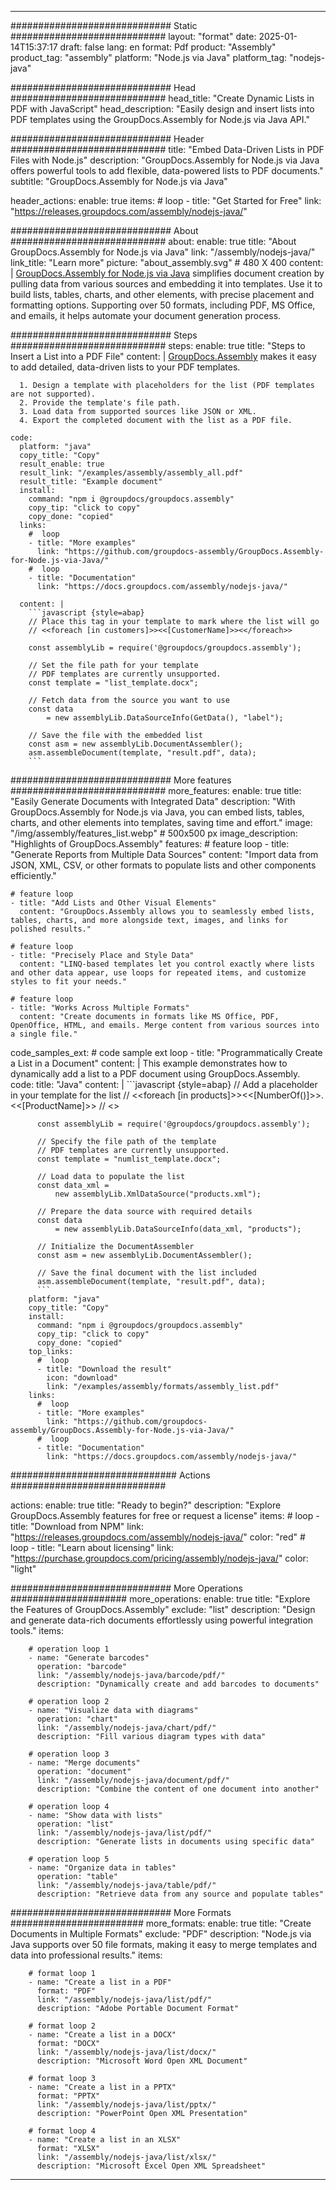 



---
############################# Static ############################
layout: "format"
date:  2025-01-14T15:37:17
draft: false
lang: en
format: Pdf
product: "Assembly"
product_tag: "assembly"
platform: "Node.js via Java"
platform_tag: "nodejs-java"

############################# Head ############################
head_title: "Create Dynamic Lists in PDF with JavaScript"
head_description: "Easily design and insert lists into PDF templates using the GroupDocs.Assembly for Node.js via Java API."

############################# Header ############################
title: "Embed Data-Driven Lists in PDF Files with Node.js" 
description: "GroupDocs.Assembly for Node.js via Java offers powerful tools to add flexible, data-powered lists to PDF documents."
subtitle: "GroupDocs.Assembly for Node.js via Java" 

header_actions:
  enable: true
  items:
    #  loop
    - title: "Get Started for Free"
      link: "https://releases.groupdocs.com/assembly/nodejs-java/"
      
############################# About ############################
about:
    enable: true
    title: "About GroupDocs.Assembly for Node.js via Java"
    link: "/assembly/nodejs-java/"
    link_title: "Learn more"
    picture: "about_assembly.svg" # 480 X 400
    content: |
       [GroupDocs.Assembly for Node.js via Java](/assembly/nodejs-java/) simplifies document creation by pulling data from various sources and embedding it into templates. Use it to build lists, tables, charts, and other elements, with precise placement and formatting options. Supporting over 50 formats, including PDF, MS Office, and emails, it helps automate your document generation process.

############################# Steps ############################
steps:
    enable: true
    title: "Steps to Insert a List into a PDF File"
    content: |
      [GroupDocs.Assembly](/assembly/nodejs-java/) makes it easy to add detailed, data-driven lists to your PDF templates.
      
      1. Design a template with placeholders for the list (PDF templates are not supported).
      2. Provide the template's file path.
      3. Load data from supported sources like JSON or XML.
      4. Export the completed document with the list as a PDF file.
   
    code:
      platform: "java"
      copy_title: "Copy"
      result_enable: true
      result_link: "/examples/assembly/assembly_all.pdf"
      result_title: "Example document"
      install:
        command: "npm i @groupdocs/groupdocs.assembly"
        copy_tip: "click to copy"
        copy_done: "copied"
      links:
        #  loop
        - title: "More examples"
          link: "https://github.com/groupdocs-assembly/GroupDocs.Assembly-for-Node.js-via-Java/"
        #  loop
        - title: "Documentation"
          link: "https://docs.groupdocs.com/assembly/nodejs-java/"
          
      content: |
        ```javascript {style=abap}
        // Place this tag in your template to mark where the list will go
        // <<foreach [in customers]>><<[CustomerName]>><</foreach>>
    
        const assemblyLib = require('@groupdocs/groupdocs.assembly');

        // Set the file path for your template
        // PDF templates are currently unsupported.
        const template = "list_template.docx";

        // Fetch data from the source you want to use
        const data 
            = new assemblyLib.DataSourceInfo(GetData(), "label");

        // Save the file with the embedded list
        const asm = new assemblyLib.DocumentAssembler();
        asm.assembleDocument(template, "result.pdf", data);
        ```           

############################# More features ############################
more_features:
  enable: true
  title: "Easily Generate Documents with Integrated Data"
  description: "With GroupDocs.Assembly for Node.js via Java, you can embed lists, tables, charts, and other elements into templates, saving time and effort."
  image: "/img/assembly/features_list.webp" # 500x500 px
  image_description: "Highlights of GroupDocs.Assembly"
  features:
    # feature loop
    - title: "Generate Reports from Multiple Data Sources"
      content: "Import data from JSON, XML, CSV, or other formats to populate lists and other components efficiently."

    # feature loop
    - title: "Add Lists and Other Visual Elements"
      content: "GroupDocs.Assembly allows you to seamlessly embed lists, tables, charts, and more alongside text, images, and links for polished results."

    # feature loop
    - title: "Precisely Place and Style Data"
      content: "LINQ-based templates let you control exactly where lists and other data appear, use loops for repeated items, and customize styles to fit your needs."

    # feature loop
    - title: "Works Across Multiple Formats"
      content: "Create documents in formats like MS Office, PDF, OpenOffice, HTML, and emails. Merge content from various sources into a single file."
      
  code_samples_ext:
    # code sample ext loop
    - title: "Programmatically Create a List in a Document"
      content: |
        This example demonstrates how to dynamically add a list to a PDF document using GroupDocs.Assembly.
      code:
        title: "Java"
        content: |
          ```javascript {style=abap}
          // Add a placeholder in your template for the list
          // <<foreach [in products]>><<[NumberOf()]>>. <<[ProductName]>>
          // <</foreach>>
          
          const assemblyLib = require('@groupdocs/groupdocs.assembly');

          // Specify the file path of the template
          // PDF templates are currently unsupported.
          const template = "numlist_template.docx";

          // Load data to populate the list
          const data_xml =
              new assemblyLib.XmlDataSource("products.xml");

          // Prepare the data source with required details
          const data 
              = new assemblyLib.DataSourceInfo(data_xml, "products");

          // Initialize the DocumentAssembler
          const asm = new assemblyLib.DocumentAssembler();

          // Save the final document with the list included
          asm.assembleDocument(template, "result.pdf", data);
          ```
        platform: "java"
        copy_title: "Copy"
        install:
          command: "npm i @groupdocs/groupdocs.assembly"
          copy_tip: "click to copy"
          copy_done: "copied"
        top_links:
          #  loop
          - title: "Download the result"
            icon: "download"
            link: "/examples/assembly/formats/assembly_list.pdf"
        links:
          #  loop
          - title: "More examples"
            link: "https://github.com/groupdocs-assembly/GroupDocs.Assembly-for-Node.js-via-Java/"
          #  loop
          - title: "Documentation"
            link: "https://docs.groupdocs.com/assembly/nodejs-java/"
            

            


############################## Actions ############################

actions:
  enable: true
  title: "Ready to begin?"
  description: "Explore GroupDocs.Assembly features for free or request a license"
  items:
    #  loop
    - title: "Download from NPM"
      link: "https://releases.groupdocs.com/assembly/nodejs-java/"
      color: "red"
        #  loop
    - title: "Learn about licensing"
      link: "https://purchase.groupdocs.com/pricing/assembly/nodejs-java/"
      color: "light"


############################# More Operations #####################
more_operations:
    enable: true
    title: "Explore the Features of GroupDocs.Assembly"
    exclude: "list"
    description: "Design and generate data-rich documents effortlessly using powerful integration tools."
    items: 
          
        # operation loop 1
        - name: "Generate barcodes"
          operation: "barcode"
          link: "/assembly/nodejs-java/barcode/pdf/"
          description: "Dynamically create and add barcodes to documents"

        # operation loop 2
        - name: "Visualize data with diagrams"
          operation: "chart"
          link: "/assembly/nodejs-java/chart/pdf/"
          description: "Fill various diagram types with data"

        # operation loop 3
        - name: "Merge documents"
          operation: "document"
          link: "/assembly/nodejs-java/document/pdf/"
          description: "Combine the content of one document into another"

        # operation loop 4
        - name: "Show data with lists"
          operation: "list"
          link: "/assembly/nodejs-java/list/pdf/"
          description: "Generate lists in documents using specific data"

        # operation loop 5
        - name: "Organize data in tables"
          operation: "table"
          link: "/assembly/nodejs-java/table/pdf/"
          description: "Retrieve data from any source and populate tables"
         
          
############################# More Formats ########################
more_formats:
    enable: true
    title: "Create Documents in Multiple Formats"
    exclude: "PDF"
    description: "Node.js via Java supports over 50 file formats, making it easy to merge templates and data into professional results."
    items: 
          
        # format loop 1
        - name: "Create a list in a PDF"
          format: "PDF"
          link: "/assembly/nodejs-java/list/pdf/"
          description: "Adobe Portable Document Format"
          
        # format loop 2
        - name: "Create a list in a DOCX"
          format: "DOCX"
          link: "/assembly/nodejs-java/list/docx/"
          description: "Microsoft Word Open XML Document"
          
        # format loop 3
        - name: "Create a list in a PPTX"
          format: "PPTX"
          link: "/assembly/nodejs-java/list/pptx/"
          description: "PowerPoint Open XML Presentation"
          
        # format loop 4
        - name: "Create a list in an XLSX"
          format: "XLSX"
          link: "/assembly/nodejs-java/list/xlsx/"
          description: "Microsoft Excel Open XML Spreadsheet"


          

---